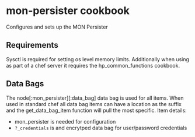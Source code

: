 mon-persister cookbook
======================
Configures and sets up the MON Persister

Requirements
------------
Sysctl is required for setting os level memory limits.
Additionally when using as part of a chef server it requires the hp_common_functions cookbook.

Data Bags
---------
The node[:mon_persister][:data_bag] data bag is used for all items. When used in standard chef all data bag items can have a location as the suffix and the get_data_bag_item
function will pull the most specific. Item details:

  - mon_persister is needed for configuration
  - `?_credentials` is and encrytped data bag for user/password credentials
